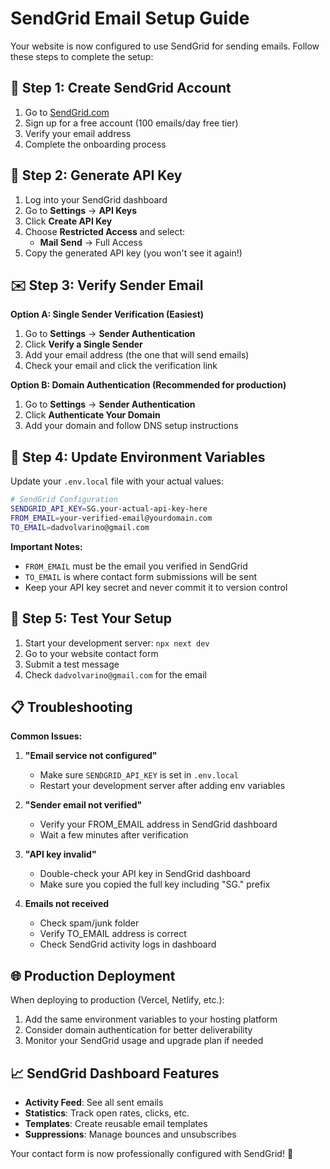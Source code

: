 # SendGrid Email Setup Guide

Your website is now configured to use SendGrid for sending emails. Follow these steps to complete
the setup:

## 🚀 Step 1: Create SendGrid Account

1. Go to [SendGrid.com](https://sendgrid.com/)
2. Sign up for a free account (100 emails/day free tier)
3. Verify your email address
4. Complete the onboarding process

## 🔑 Step 2: Generate API Key

1. Log into your SendGrid dashboard
2. Go to **Settings** → **API Keys**
3. Click **Create API Key**
4. Choose **Restricted Access** and select:
   - **Mail Send** → Full Access
5. Copy the generated API key (you won't see it again!)

## ✉️ Step 3: Verify Sender Email

**Option A: Single Sender Verification (Easiest)**

1. Go to **Settings** → **Sender Authentication**
2. Click **Verify a Single Sender**
3. Add your email address (the one that will send emails)
4. Check your email and click the verification link

**Option B: Domain Authentication (Recommended for production)**

1. Go to **Settings** → **Sender Authentication**
2. Click **Authenticate Your Domain**
3. Add your domain and follow DNS setup instructions

## 🔧 Step 4: Update Environment Variables

Update your `.env.local` file with your actual values:

```bash
# SendGrid Configuration
SENDGRID_API_KEY=SG.your-actual-api-key-here
FROM_EMAIL=your-verified-email@yourdomain.com
TO_EMAIL=dadvolvarino@gmail.com
```

**Important Notes:**

- `FROM_EMAIL` must be the email you verified in SendGrid
- `TO_EMAIL` is where contact form submissions will be sent
- Keep your API key secret and never commit it to version control

## 🧪 Step 5: Test Your Setup

1. Start your development server: `npx next dev`
2. Go to your website contact form
3. Submit a test message
4. Check `dadvolvarino@gmail.com` for the email

## 📋 Troubleshooting

**Common Issues:**

1. **"Email service not configured"**

   - Make sure `SENDGRID_API_KEY` is set in `.env.local`
   - Restart your development server after adding env variables

2. **"Sender email not verified"**

   - Verify your FROM_EMAIL address in SendGrid dashboard
   - Wait a few minutes after verification

3. **"API key invalid"**

   - Double-check your API key in SendGrid dashboard
   - Make sure you copied the full key including "SG." prefix

4. **Emails not received**
   - Check spam/junk folder
   - Verify TO_EMAIL address is correct
   - Check SendGrid activity logs in dashboard

## 🌐 Production Deployment

When deploying to production (Vercel, Netlify, etc.):

1. Add the same environment variables to your hosting platform
2. Consider domain authentication for better deliverability
3. Monitor your SendGrid usage and upgrade plan if needed

## 📈 SendGrid Dashboard Features

- **Activity Feed**: See all sent emails
- **Statistics**: Track open rates, clicks, etc.
- **Templates**: Create reusable email templates
- **Suppressions**: Manage bounces and unsubscribes

Your contact form is now professionally configured with SendGrid! 🎉
